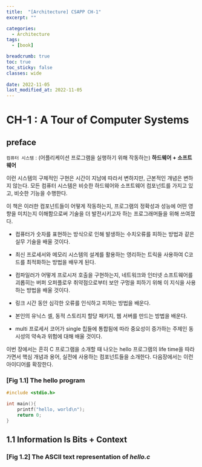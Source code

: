 ```yaml
---
title:  "[Architecture] CSAPP CH-1"
excerpt: ""

categories:
  - Architecture
tags:
  - [book]

breadcrumb: true
toc: true
toc_sticky: false
classes: wide
 
date: 2022-11-05
last_modified_at: 2022-11-05
---
```

# CH-1 : A Tour of Computer Systems

## preface

`컴퓨터 시스템` : (어플리케이션 프로그램을 실행하기 위해 작동하는) **하드웨어 + 소프트웨어**

이런 시스템의 구체적인 구현은 시간이 지남에 따라서 변하지만, 근본적인 개념은 변하지 않는다. 모든 컴퓨터 시스템은 비슷한 하드웨어와 소프트웨어 컴포넌트를 가지고 있고, 비슷한 기능을 수행한다.<br>

이 책은 이러한 컴포넌트들이 어떻게 작동하는지, 프로그램의 정확성과 성능에 어떤 영향을 미치는지 이해함으로써 기술을 더 발전시키고자 하는 프로그래머들을 위해 쓰여졌다.<br>

* 컴퓨터가 숫자를 표현하는 방식으로 인해 발생하는 수치오류를 피하는 방법과 같은 실무 기술을 배울 것이다.

* 최신 프로세서와 메모리 시스템의 설계를 활용하는 영리하는 트릭을 사용하여 C코드를 최적화하는 방법을 배우게 된다. 
* 컴파일러가 어떻게 프로시저 호출을 구현하는지, 네트워크와 인터넷 소프트웨어를 괴롭히는 버퍼 오퍼플로우 취약점으로부터 보안 구멍을 피하기 위해 이 지식을 사용하는 방법을 배울 것이다.
* 링크 시간 동안 심각한 오류를 인식하고 피하는 방법을 배운다.
* 본인의 유닉스 셀, 동적 스토리지 할당 패키지, 웹 서버를 만드는 방법을 배운다.
* multi 프로세서 코어가 single 칩들에 통합됨에 따라 중요성이 증가하는 주제인 동시성의 약속과 위험에 대해 배울 것이다.

이번 장에서는 흔히 C 프로그램을 소개할 때 나오는 hello 프로그램의 life time을 따라가면서 핵심 개념과 용어, 실전에 사용하는 컴포넌트들을 소개한다. 다음장에서는 이런 아이디어를 확장한다.

### [Fig 1.1] The hello program

```c
#include <stdio.h>

int main(){
	printf("hello, world\n");
	return 0;
}
```

## 1.1 Information Is Bits + Context

### [Fig 1.2] The ASCII text representation of *hello.c*
